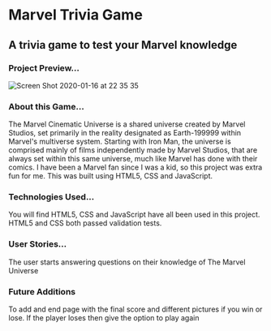 # Marvel Trivia Game

## A trivia game to test your Marvel knowledge


### Project Preview...
![Screen Shot 2020-01-16 at 22 35 35](https://user-images.githubusercontent.com/58185036/72588314-1cb3c180-38b5-11ea-9a0e-0ae9fd2b003c.png)


### About this Game...
The Marvel Cinematic Universe is a shared universe created by Marvel Studios, set primarily in the reality designated as Earth-199999 within Marvel's multiverse system. Starting with Iron Man, the universe is comprised mainly of films independently made by Marvel Studios, that are always set within this same universe, much like Marvel has done with their comics.
I have been a Marvel fan since I was a kid, so this project was extra fun for me. 
This was built using HTML5, CSS and JavaScript. 

### Technologies Used...
You will find HTML5, CSS and JavaScript have all been used in this project. HTML5 and CSS both passed validation tests.

### User Stories...
The user starts answering questions on their knowledge of The Marvel Universe

### Future Additions
To add and end page with the final score and different pictures if you win or lose.
If the player loses then give the option to play again